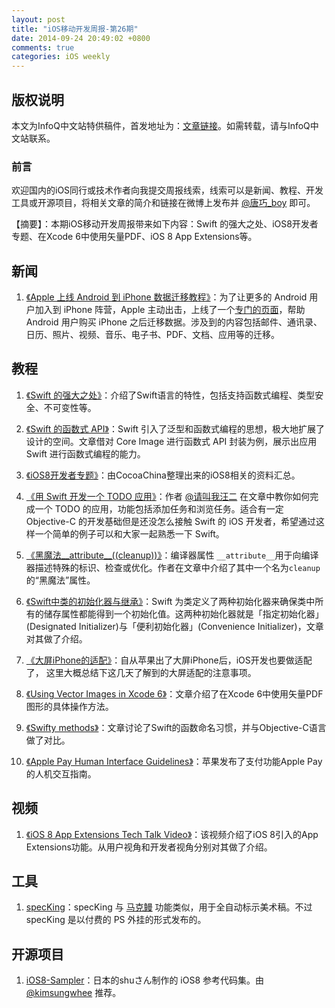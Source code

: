 ```yaml
---
layout: post
title: "iOS移动开发周报-第26期"
date: 2014-09-24 20:49:02 +0800
comments: true
categories: iOS weekly
---
```


## 版权说明

本文为InfoQ中文站特供稿件，首发地址为：[文章链接](http://www.infoq.com/cn/news/2014/09/swift-strong-point)。如需转载，请与InfoQ中文站联系。

### 前言

欢迎国内的iOS同行或技术作者向我提交周报线索，线索可以是新闻、教程、开发工具或开源项目，将相关文章的简介和链接在微博上发布并 [@唐巧_boy](http://weibo.com/tangqiaoboy) 即可。

【摘要】：本期iOS移动开发周报带来如下内容：Swift 的强大之处、iOS8开发者专题、在Xcode 6中使用矢量PDF、iOS 8 App Extensions等。

## 新闻

 1. [《Apple 上线 Android 到 iPhone 数据迁移教程》](http://www.guomii.com/posts/38832)：为了让更多的 Android 用户加入到 iPhone 阵营，Apple 主动出击，上线了一个[专门的页面](http://support.apple.com/kb/HT6407)，帮助 Android 用户购买 iPhone 之后迁移数据。涉及到的内容包括邮件、通讯录、日历、照片、视频、音乐、电子书、PDF、文档、应用等的迁移。

## 教程

 1. [《Swift 的强大之处》](http://objccn.io/issue-16-1/)：介绍了Swift语言的特性，包括支持函数式编程、类型安全、不可变性等。

 1. [《Swift 的函数式 API》](http://objccn.io/issue-16-4/)：Swift 引入了泛型和函数式编程的思想，极大地扩展了设计的空间。文章借对 Core Image 进行函数式 API 封装为例，展示出应用 Swift 进行函数式编程的能力。

 1. [《iOS8开发者专题》](http://www.cocoachina.com/special/ios8/)：由CocoaChina整理出来的iOS8相关的资料汇总。

 1. [《用 Swift 开发一个 TODO 应用》](http://blog.callmewhy.com/2014/09/15/todo-list-in-swift/)：作者 [@请叫我汪二](http://weibo.com/small1030light) 在文章中教你如何完成一个 TODO 的应用，功能包括添加任务和浏览任务。适合有一定 Objective-C 的开发基础但是还没怎么接触 Swift 的 iOS 开发者，希望通过这样一个简单的例子可以和大家一起熟悉一下 Swift。

 1. [《黑魔法__attribute__((cleanup))》](http://blog.sunnyxx.com/2014/09/15/objc-attribute-cleanup/)：编译器属性 `__attribute__`用于向编译器描述特殊的标识、检查或优化。作者在文章中介绍了其中一个名为`cleanup`的“黑魔法”属性。

 1. [《Swift中类的初始化器与继承》](http://nonomori.farbox.com/post/swiftzhong-lei-de-chu-shi-hua-qi-yu-ji-cheng)：Swift 为类定义了两种初始化器来确保类中所有的储存属性都能得到一个初始化值。这两种初始化器就是「指定初始化器」(Designated Initializer)与「便利初始化器」(Convenience Initializer)，文章对其做了介绍。

 1. [《大屏iPhone的适配》](http://blog.ibireme.com/2014/09/16/adapted_to_iphone6/)：自从苹果出了大屏iPhone后，iOS开发也要做适配了， 这里大概总结下这几天了解到的大屏适配的注意事项。

 1. [《Using Vector Images in Xcode 6》](http://martiancraft.com/blog/2014/09/vector-images-xcode6/)：文章介绍了在Xcode 6中使用矢量PDF图形的具体操作方法。

 1. [《Swifty methods》](http://radex.io/swift/methods/)：文章讨论了Swift的函数命名习惯，并与Objective-C语言做了对比。

 1. [《Apple Pay Human Interface Guidelines》](https://developer.apple.com/apple-pay/Apple-Pay-Human-Interface-Guidelines.pdf)：苹果发布了支付功能Apple Pay的人机交互指南。

## 视频

 1. [《iOS 8 App Extensions Tech Talk Video》](http://www.raywenderlich.com/83021/ios-8-app-extensions-tech-talk-video)：该视频介绍了iOS 8引入的App Extensions功能。从用户视角和开发者视角分别对其做了介绍。

## 工具

 1. [specKing](http://www.wuwacorp.com/specking/)：specKing 与 [马克鳗](http://www.getmarkman.com/) 功能类似，用于全自动标示美术稿。不过 specKing 是以付费的 PS 外挂的形式发布的。

## 开源项目

 1. [iOS8-Sampler](https://github.com/shu223/iOS8-Sampler)：日本的shuさん制作的 iOS8 参考代码集。由 [@kimsungwhee](http://weibo.com/u/2289288323) 推荐。


